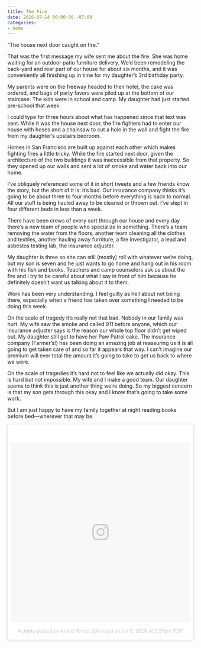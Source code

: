 ```yaml
---
title: The Fire
date: 2016-07-14 00:00:00 -07:00
categories:
- Home
---
```


“The house next door caught on fire.”

That was the first message my wife sent me about the fire. She was home waiting for an outdoor patio furniture delivery. We’d been remodeling the back-yard and rear part of our house for about six months, and it was conveniently all finishing up in time for my daughter’s 3rd birthday party.

My parents were on the freeway headed to their hotel, the cake was ordered, and bags of party favors were piled up at the bottom of our staircase. The kids were in school and camp. My daughter had just started pre-school that week.

I could type for three hours about what has happened since that text was sent. While it was the house next door, the fire fighters had to enter our house with hoses and a chainsaw to cut a hole in the wall and fight the fire from my daughter’s upstairs bedroom.

Homes in San Francisco are built up against each other which makes fighting fires a little tricky. While the fire started next door, given the architecture of the two buildings it was inaccessible from that property. So they opened up our walls and sent a lot of smoke and water back into our home.

I’ve obliquely referenced some of it in short tweets and a few friends know the story, but the short of it is: it’s bad. Our insurance company thinks it’s going to be about three to four months before everything is back to normal. All our stuff is being hauled away to be cleaned or thrown out. I’ve slept in four different beds in less than a week.

There have been crews of every sort through our house and every day there’s a new team of people who specialize in something. There’s a team removing the water from the floors, another team cleaning all the clothes and textiles, another hauling away furniture, a fire investigator, a lead and asbestos testing lab, the insurance adjuster.

My daughter is three so she can still (mostly) roll with whatever we’re doing, but my son is seven and he just wants to go home and hang out in his room with his fish and books. Teachers and camp counselors ask us about the fire and I try to be careful about what I say in front of him because he definitely doesn’t want us talking about it to them.

Work has been very understanding. I feel guilty as hell about not being there, especially when a friend has taken over something I needed to be doing this week.

On the scale of tragedy it’s really not that bad. Nobody in our family was hurt. My wife saw the smoke and called 911 before anyone, which our insurance adjuster says is the reason our whole top floor didn’t get wiped out. My daughter still got to have her Paw Patrol cake. The insurance company (Farmer’s!) has been doing an amazing job at reassuring us it is all going to get taken care of and so far it appears that way. I can’t imagine our premium will ever total the amount it’s going to take to get us back to where we were.

On the scale of tragedies it’s hard not to feel like we actually did okay. This is hard but not impossible. My wife and I make a good team. Our daughter seems to think this is just another thing we’re doing. So my biggest concern is that my son gets through this okay and I know that’s going to take some work.

But I am just happy to have my family together at night reading books before bed—wherever that may be.


<blockquote class="instagram-media" data-instgrm-version="7" style=" background:#FFF; border:0; border-radius:3px; box-shadow:0 0 1px 0 rgba(0,0,0,0.5),0 1px 10px 0 rgba(0,0,0,0.15); margin: 1px; max-width:658px; padding:0; width:99.375%; width:-webkit-calc(100% - 2px); width:calc(100% - 2px);"><div style="padding:8px;"> <div style=" background:#F8F8F8; line-height:0; margin-top:40px; padding:50.0% 0; text-align:center; width:100%;"> <div style=" background:url(data:image/png;base64,iVBORw0KGgoAAAANSUhEUgAAACwAAAAsCAMAAAApWqozAAAABGdBTUEAALGPC/xhBQAAAAFzUkdCAK7OHOkAAAAMUExURczMzPf399fX1+bm5mzY9AMAAADiSURBVDjLvZXbEsMgCES5/P8/t9FuRVCRmU73JWlzosgSIIZURCjo/ad+EQJJB4Hv8BFt+IDpQoCx1wjOSBFhh2XssxEIYn3ulI/6MNReE07UIWJEv8UEOWDS88LY97kqyTliJKKtuYBbruAyVh5wOHiXmpi5we58Ek028czwyuQdLKPG1Bkb4NnM+VeAnfHqn1k4+GPT6uGQcvu2h2OVuIf/gWUFyy8OWEpdyZSa3aVCqpVoVvzZZ2VTnn2wU8qzVjDDetO90GSy9mVLqtgYSy231MxrY6I2gGqjrTY0L8fxCxfCBbhWrsYYAAAAAElFTkSuQmCC); display:block; height:44px; margin:0 auto -44px; position:relative; top:-22px; width:44px;"></div></div><p style=" color:#c9c8cd; font-family:Arial,sans-serif; font-size:14px; line-height:17px; margin-bottom:0; margin-top:8px; overflow:hidden; padding:8px 0 7px; text-align:center; text-overflow:ellipsis; white-space:nowrap;"><a href="https://www.instagram.com/p/BHp_ScqAtio/" style=" color:#c9c8cd; font-family:Arial,sans-serif; font-size:14px; font-style:normal; font-weight:normal; line-height:17px; text-decoration:none;" target="_blank">A photo posted by Andre Torrez (@torrez)</a> on <time style=" font-family:Arial,sans-serif; font-size:14px; line-height:17px;" datetime="2016-07-09T21:37:53+00:00">Jul 9, 2016 at 2:37pm PDT</time></p></div></blockquote>
<script async defer src="//platform.instagram.com/en_US/embeds.js"></script>
